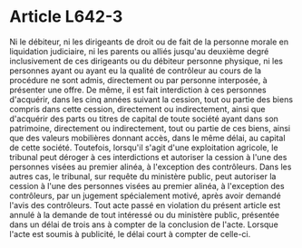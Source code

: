 # Article L642-3

Ni le débiteur, ni les dirigeants de droit ou de fait de la personne morale en liquidation judiciaire, ni les parents ou alliés jusqu'au deuxième degré inclusivement de ces dirigeants ou du débiteur personne physique, ni les personnes ayant ou ayant eu la qualité de contrôleur au cours de la procédure ne sont admis, directement ou par personne interposée, à présenter une offre. De même, il est fait interdiction à ces personnes d'acquérir, dans les cinq années suivant la cession, tout ou partie des biens   compris dans cette cession, directement ou indirectement, ainsi que d'acquérir des parts ou titres de capital de toute société ayant dans son patrimoine, directement ou indirectement, tout ou partie de ces biens, ainsi que des valeurs mobilières donnant accès, dans le même délai, au capital de cette société. Toutefois, lorsqu'il s'agit d'une exploitation agricole, le tribunal peut déroger à ces interdictions et autoriser la cession à l'une des personnes visées au premier alinéa, à l'exception des contrôleurs. Dans les autres cas, le tribunal, sur requête du ministère public, peut autoriser la cession à l'une des personnes visées au premier alinéa, à l'exception des contrôleurs, par un jugement spécialement motivé, après avoir demandé l'avis des contrôleurs. Tout acte passé en violation du présent article est annulé à la demande de tout intéressé ou du ministère public, présentée dans un délai de trois ans à compter de la conclusion de l'acte. Lorsque l'acte est soumis à publicité, le délai court à compter de celle-ci.